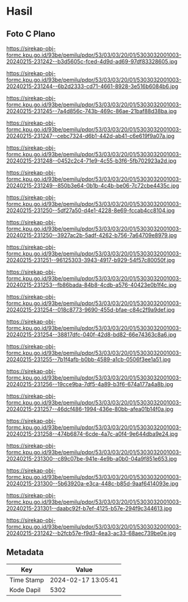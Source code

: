 # Hasil

## Foto C Plano

https://sirekap-obj-formc.kpu.go.id/93be/pemilu/pdpr/53/03/03/20/01/5303032001003-20240215-231242--b3d5605c-fced-4d9d-ad69-97df83328605.jpg

https://sirekap-obj-formc.kpu.go.id/93be/pemilu/pdpr/53/03/03/20/01/5303032001003-20240215-231244--6b2d2333-cd71-4661-8928-3e516b6084b6.jpg

https://sirekap-obj-formc.kpu.go.id/93be/pemilu/pdpr/53/03/03/20/01/5303032001003-20240215-231245--7a4d856c-743b-469c-86ae-21baf88d38ba.jpg

https://sirekap-obj-formc.kpu.go.id/93be/pemilu/pdpr/53/03/03/20/01/5303032001003-20240215-231247--cebc7324-d6b1-442d-ab41-c6e619f9a07a.jpg

https://sirekap-obj-formc.kpu.go.id/93be/pemilu/pdpr/53/03/03/20/01/5303032001003-20240215-231248--0452c2c4-71e9-4c55-b3f6-5fb702923a2d.jpg

https://sirekap-obj-formc.kpu.go.id/93be/pemilu/pdpr/53/03/03/20/01/5303032001003-20240215-231249--850b3e64-0b1b-4c4b-be06-7c72cbe4435c.jpg

https://sirekap-obj-formc.kpu.go.id/93be/pemilu/pdpr/53/03/03/20/01/5303032001003-20240215-231250--5df27a50-d4e1-4228-8e69-fccab4cc8104.jpg

https://sirekap-obj-formc.kpu.go.id/93be/pemilu/pdpr/53/03/03/20/01/5303032001003-20240215-231250--3927ac2b-5adf-4262-b756-7a64709e8979.jpg

https://sirekap-obj-formc.kpu.go.id/93be/pemilu/pdpr/53/03/03/20/01/5303032001003-20240215-231251--96125303-3943-4917-b929-54f57c80050f.jpg

https://sirekap-obj-formc.kpu.go.id/93be/pemilu/pdpr/53/03/03/20/01/5303032001003-20240215-231253--fb86bada-84b8-4cdb-a576-40423e0b1f4c.jpg

https://sirekap-obj-formc.kpu.go.id/93be/pemilu/pdpr/53/03/03/20/01/5303032001003-20240215-231254--018c8773-9690-455d-bfae-c84c2f9a9def.jpg

https://sirekap-obj-formc.kpu.go.id/93be/pemilu/pdpr/53/03/03/20/01/5303032001003-20240215-231254--38817dfc-040f-42d8-bd82-66e74363c8a6.jpg

https://sirekap-obj-formc.kpu.go.id/93be/pemilu/pdpr/53/03/03/20/01/5303032001003-20240215-231255--7b1f4afb-b0bb-4589-a1cb-0506f3ee1a51.jpg

https://sirekap-obj-formc.kpu.go.id/93be/pemilu/pdpr/53/03/03/20/01/5303032001003-20240215-231256--19cce9ba-7df5-4a89-b3f6-674a177a4a8b.jpg

https://sirekap-obj-formc.kpu.go.id/93be/pemilu/pdpr/53/03/03/20/01/5303032001003-20240215-231257--46dcf486-1994-436e-80bb-afea01b14f0a.jpg

https://sirekap-obj-formc.kpu.go.id/93be/pemilu/pdpr/53/03/03/20/01/5303032001003-20240215-231258--474b6874-6cde-4a7c-a0f4-9e644dba9e24.jpg

https://sirekap-obj-formc.kpu.go.id/93be/pemilu/pdpr/53/03/03/20/01/5303032001003-20240215-231300--c89c07be-941e-4e9b-a0b0-04a9f851e653.jpg

https://sirekap-obj-formc.kpu.go.id/93be/pemilu/pdpr/53/03/03/20/01/5303032001003-20240215-231300--5b63920a-e3ca-448c-b85d-9aaf6414093e.jpg

https://sirekap-obj-formc.kpu.go.id/93be/pemilu/pdpr/53/03/03/20/01/5303032001003-20240215-231301--daabc92f-b7ef-4125-b57e-294f9c344613.jpg

https://sirekap-obj-formc.kpu.go.id/93be/pemilu/pdpr/53/03/03/20/01/5303032001003-20240215-231242--b2fcb57e-f9d3-4ea3-ac33-68aec739be0e.jpg


## Metadata

| Key        | Value               |
| ---------- | ------------------- |
| Time Stamp | 2024-02-17 13:05:41 |
| Kode Dapil | 5302                |



